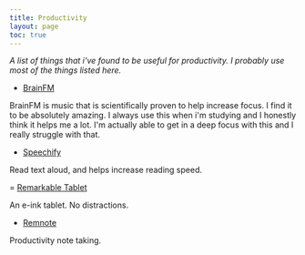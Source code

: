 ```yaml
---
title: Productivity
layout: page
toc: true
---
```


*A list of things that i've found to be useful for productivity. I probably use most of the things listed here.*


- [BrainFM](https://brain.fm)

BrainFM is music that is scientifically proven to help increase focus. I find it to be absolutely amazing. I always use this when i'm studying and I honestly think it helps me a lot. I'm actually able to get in a deep focus with this and I really struggle with that.

- [Speechify](https://speechify.com)

Read text aloud, and helps increase reading speed.

= [Remarkable Tablet](https://remarkable.com)

An e-ink tablet. No distractions.

- [Remnote](https://remnote.com)

Productivity note taking.